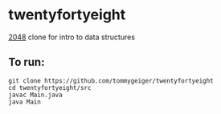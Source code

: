 # twentyfortyeight
[2048](https://play2048.co) clone for intro to data structures

## To run:
```
git clone https://github.com/tommygeiger/twentyfortyeight
cd twentyfortyeight/src
javac Main.java
java Main
```
